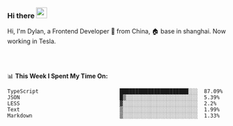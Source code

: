 ### Hi there <img src="https://media.giphy.com/media/hvRJCLFzcasrR4ia7z/giphy.gif" width="25px">

<!-- ![visitors](https://visitor-badge.glitch.me/badge?page_id=dislfyer.dislfyer) -->

Hi, I'm Dylan, a Frontend Developer 🚀 from China, 🏠 base in shanghai. Now working in Tesla.

<br/>
<br/>

📊 **This Week I Spent My Time On:**


<!--START_SECTION:waka-->

```text
TypeScript                          ██████████████████████░░░  87.09%
JSON                                █▒░░░░░░░░░░░░░░░░░░░░░░░  5.39%
LESS                                ▓░░░░░░░░░░░░░░░░░░░░░░░░  2.2%
Text                                ▒░░░░░░░░░░░░░░░░░░░░░░░░  1.99%
Markdown                            ▒░░░░░░░░░░░░░░░░░░░░░░░░  1.33%
```

<!--END_SECTION:waka-->

<!--
**About Me:**
 -->
